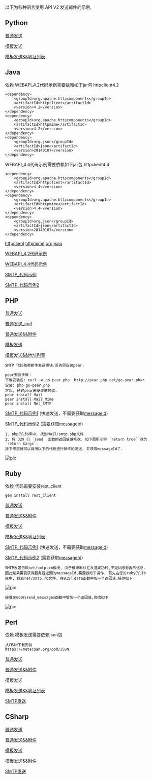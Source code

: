 以下为各种语言使用 API V2 发送邮件的示例.


## Python

[普通发送](email_v2/downloads/python/python_common.py)

[模板发送](email_v2/downloads/python/python_template.py)

[模板发送&&地址列表](email_v2/downloads/python/python_template_maillist.py)

## Java

依赖
WEBAPI_4.2代码示例需要依赖如下jar包 httpclient4.2
```
<dependency>
    <groupId>org.apache.httpcomponents</groupId>
    <artifactId>httpclient</artifactId>
    <version>4.2</version>
</dependency>
<dependency>
    <groupId>org.apache.httpcomponents</groupId>
    <artifactId>httpmime</artifactId>
    <version>4.2</version>
</dependency>
<dependency>
    <groupId>org.json</groupId>
    <artifactId>json</artifactId>
    <version>20140107</version>
</dependency>
```
   
WEBAPI_4.4代码示例需要依赖如下jar包 httpclient4.4
```
<dependency>
    <groupId>org.apache.httpcomponents</groupId>
    <artifactId>httpclient</artifactId>
    <version>4.4</version>
</dependency>
<dependency>
    <groupId>org.apache.httpcomponents</groupId>
    <artifactId>httpmime</artifactId>
    <version>4.4</version>
</dependency>
<dependency>
    <groupId>org.json</groupId>
    <artifactId>json</artifactId>
    <version>20140107</version>
</dependency>
```
    
[httpclient](http://mvnrepository.com/artifact/org.apache.httpcomponents/httpclient) [httpmime](http://mvnrepository.com/artifact/org.apache.httpcomponents/httpmime) [org.json](http://mvnrepository.com/artifact/org.json/json/20140107)

[WEBAPI_4.2代码示例](email_v2/downloads/java/SendCloud.java)

[WEBAPI_4.4代码示例](email_v2/downloads/java/SendCloud44.java)

[SMTP_代码示例](email_v2/downloads/java/SendCloudSmtp.java)

[SMTP_代码示例2](email_v2/downloads/java/SendCloudSmtp2.java)


## PHP

[普通发送](email_v2/downloads/php/php_common.php)

[普通发送_curl](email_v2/downloads/php/php_curl.php)

[普通发送&&附件](email_v2/downloads/php/php_attachment.php)

[模板发送](email_v2/downloads/php/php_template.php)

[模板发送&&地址列表](email_v2/downloads/php/php_template_maillist.php)

```
SMTP 代码依赖邮件发送模块,首先需安装pear.

pear安装步骤：
下载安装包: curl -o go-pear.php  http://pear.php.net/go-pear.phar
安装: php go-pear.php
然后, 通过pear来安装依赖库:
pear install Mail 
pear install Mail_Mime
pear install Net_SMTP
```    

[SMTP_代码示例1](email/downloads/php/php_smtp_1.php) (快速发送，不需要获取[messageId](../guide/rule/#messageid-emailid))

[SMTP_代码示例2](email/downloads/php/php_smtp_2.php) (需要获取[messageId](../guide/rule/#messageid-emailid))

```
1. php的lib库中, 找到Mail/smtp.php文件
2. 将 329 行 `send` 函数的返回值做修改. 如下图所示将 `return true` 改为 `return $args`.
接下来您就可以调用以下的代码进行邮件的发送, 并获取messageId了.
```
      
![pic](/resources/php.png) 
          

## Ruby

依赖
代码需要安装rest_client
```
gem install rest_client
```

[普通发送](email_v2/downloads/ruby/ruby_common.rb)

[普通发送&&附件](email_v2/downloads/ruby/ruby_attachment.rb)

[模板发送](email_v2/downloads/ruby/ruby_template.rb)

[模板发送&&地址列表](email_v2/downloads/ruby/ruby_template_maillist.rb)

[SMTP_代码示例1](email/downloads/ruby/ruby_smtp_1.rb) (快速发送，不需要获取[messageId](../guide/rule/#messageid-emailid))

[SMTP_代码示例2](email/downloads/ruby/ruby_smtp_2.rb) (需要获取[messageId](../guide/rule/#messageid-emailid))

```
SMTP发送依赖net/smtp.rb模块, 由于模块默认在发送成功时,不返回服务器的信息. 
因此如果需要获得服务器返回的messageId,需要做如下操作. 首先在您的ruby的lib
库中, 找到net/smtp.rb文件, 在915行data函数中加一个返回值,操作如下
```
      
![pic](/resources/ruby2.png)

```
接着在660行send_messages函数中增加一个返回值,修改如下
```

![pic](/resources/ruby1.png)

## Perl

依赖
模板发送需要依赖json包
```
从CPAN下载安装
https://metacpan.org/pod/JSON
```

[普通发送](email_v2/downloads/perl/perl_common.pm)

[普通发送&&附件](email_v2/downloads/perl/perl_attachment.pm)

[模板发送](email_v2/downloads/perl/perl_template.pm)

[模板发送&&地址列表](email_v2/downloads/perl/perl_template_maillist.pm)

[SMTP发送](email/downloads/perl/perl_smtp.pm)

## CSharp

[普通发送](email_v2/downloads/csharp/csharp_common_v2.cs)

[普通发送&&附件](email_v2/downloads/csharp/csharp_common_attachment_v2.cs)

[模板发送](email_v2/downloads/csharp/csharp_template_v2.cs)

[模板发送&&附件](email_v2/downloads/csharp/csharp_template_attachment_v2.cs)

[SMTP发送](email/downloads/csharp/csharp_smtp.cs)


